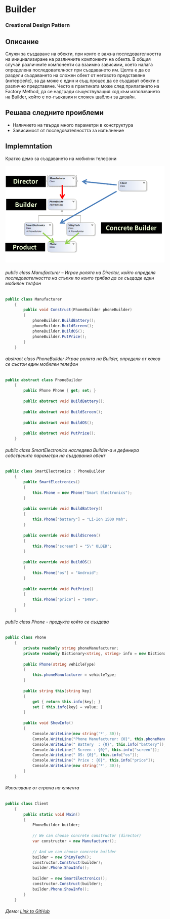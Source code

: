 # Builder
### Creational Design Pattern

## Описание
Служи за създаване на обекти, при които е важна последователността на инициализиране на различните компоненти на обекта.
В общия случай различните компоненти са взаимно зависими, което налага определена последователност при създаването им.
Целта е да се раздели създаването на сложен обект от неговото представяне (интерфейс), за да може с един и същ процес да се създават обекти с различно представяне.
Често в практиката може след прилагането на Factory Method, да се надгради съществуващия код към използването на Builder, който е по-гъвкавия и сложен шаблон за дизайн.

## Решава следните проиблеми
* Наличието на твърде много параметри в конструктура
* Зависимост от последователността за изпълнение

## Implemntation
Кратко демо за създаването на мобилни телефони

![alt text](diagrams/builder.png)

###### public class Manufacturer – Играе ролята на Director, който определя последователността на стъпки по които трябва да се създаде един мобилен телфон
~~~c#
public class Manufacturer
    {
        public void Construct(PhoneBuilder phoneBuilder)
        {
            phoneBuilder.BuildBattery();            
            phoneBuilder.BuildScreen();
            phoneBuilder.BuildOS();
            phoneBuilder.PutPrice();
        }
    }
~~~

###### abstract class PhoneBuilder Играе ролята на Builder, определя от каков се състои един мобилен телефон
~~~c#
public abstract class PhoneBuilder
    {
        public Phone Phone { get; set; }

        public abstract void BuildBattery();

        public abstract void BuildScreen();

        public abstract void BuildOS();

        public abstract void PutPrice();
    }
~~~

###### public class SmartElectronics наследява Builder-а и дефинира собствените параметри на създавания обект
~~~c#
public class SmartElectronics : PhoneBuilder
    {
        public SmartElectronics()
        {
            this.Phone = new Phone("Smart Electronics");
        }

        public override void BuildBattery()
        {
            this.Phone["battery"] = "Li-Ion 1500 Mah";
        }

        public override void BuildScreen()
        {
            this.Phone["screen"] = "5\" OLDED";
        }

        public override void BuildOS()
        {
            this.Phone["os"] = "Android";
        }

        public override void PutPrice()
        {
            this.Phone["price"] = "$499";
        }
    }
~~~

###### public class Phone - продукта който се създава
~~~c#
public class Phone
    {
        private readonly string phoneManufacturer;
        private readonly Dictionary<string, string> info = new Dictionary<string, string>();

        public Phone(string vehicleType)
        {
            this.phoneManufacturer = vehicleType;
        }

        public string this[string key]
        {
            get { return this.info[key]; }
            set { this.info[key] = value; }
        }

        public void ShowInfo()
        {
            Console.WriteLine(new string('*', 30));
            Console.WriteLine("Phone Manufacturer: {0}", this.phoneManufacturer);
            Console.WriteLine(" Battery  : {0}", this.info["battery"]);
            Console.WriteLine(" Screen : {0}", this.info["screen"]);
            Console.WriteLine(" OS: {0}", this.info["os"]);
            Console.WriteLine(" Price : {0}", this.info["price"]);
            Console.WriteLine(new string('*', 30));
        }
    }
~~~

###### Използване от страна на клиента
~~~c#
public class Client
    {
        public static void Main()
        {
            PhoneBuilder builder;

            // We can choose concrete constructor (director)
            var constructor = new Manufacturer();

            // And we can choose concrete builder
            builder = new ShinyTech();
            constructor.Construct(builder);
            builder.Phone.ShowInfo();

            builder = new SmartElectronics();
            constructor.Construct(builder);
            builder.Phone.ShowInfo();
        }
    }
~~~

###### Демо: [Link to GitHub](https://github.com/clangelov/TelerikAcademyHomework/tree/master/08_High-QualityCode/CreationalPatterns-Homework/demos/MobilePhoneBuilderPatternDemo)

